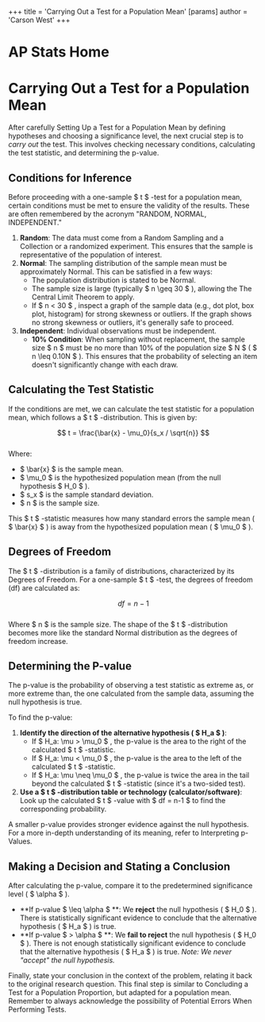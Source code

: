 +++
 title = 'Carrying Out a Test for a Population Mean'
[params]
	author = 'Carson West'
+++
# AP Stats Home
# Carrying Out a Test for a Population Mean

After carefully Setting Up a Test for a Population Mean by defining hypotheses and choosing a significance level, the next crucial step is to *carry out* the test. This involves checking necessary conditions, calculating the test statistic, and determining the p-value.

## Conditions for Inference

Before proceeding with a one-sample  $ t $ -test for a population mean, certain conditions must be met to ensure the validity of the results. These are often remembered by the acronym "RANDOM, NORMAL, INDEPENDENT."

1.  **Random**: The data must come from a Random Sampling and a Collection or a randomized experiment. This ensures that the sample is representative of the population of interest.
2.  **Normal**: The sampling distribution of the sample mean must be approximately Normal. This can be satisfied in a few ways:
    *   The population distribution is stated to be Normal.
    *   The sample size is large (typically  $ n \geq 30 $ ), allowing the The Central Limit Theorem to apply.
    *   If  $ n < 30 $ , inspect a graph of the sample data (e.g., dot plot, box plot, histogram) for strong skewness or outliers. If the graph shows no strong skewness or outliers, it's generally safe to proceed.
3.  **Independent**: Individual observations must be independent.
    *   **10% Condition**: When sampling without replacement, the sample size  $ n $  must be no more than 10% of the population size  $ N $  ( $ n \leq 0.10N $ ). This ensures that the probability of selecting an item doesn't significantly change with each draw.

## Calculating the Test Statistic

If the conditions are met, we can calculate the test statistic for a population mean, which follows a  $ t $ -distribution. This is given by:

 $$  t = \frac{\bar{x} - \mu_0}{s_x / \sqrt{n}}
 $$  
Where:
*    $ \bar{x} $  is the sample mean.
*    $ \mu_0 $  is the hypothesized population mean (from the null hypothesis  $ H_0 $ ).
*    $ s_x $  is the sample standard deviation.
*    $ n $  is the sample size.

This  $ t $ -statistic measures how many standard errors the sample mean ( $ \bar{x} $ ) is away from the hypothesized population mean ( $ \mu_0 $ ).

## Degrees of Freedom

The  $ t $ -distribution is a family of distributions, characterized by its Degrees of Freedom. For a one-sample  $ t $ -test, the degrees of freedom (df) are calculated as:

 $$  df = n - 1
 $$  
Where  $ n $  is the sample size. The shape of the  $ t $ -distribution becomes more like the standard Normal distribution as the degrees of freedom increase.

## Determining the P-value

The p-value is the probability of observing a test statistic as extreme as, or more extreme than, the one calculated from the sample data, assuming the null hypothesis is true.

To find the p-value:
1.  **Identify the direction of the alternative hypothesis ( $ H_a $ )**:
    *   If  $ H_a: \mu > \mu_0 $ , the p-value is the area to the right of the calculated  $ t $ -statistic.
    *   If  $ H_a: \mu < \mu_0 $ , the p-value is the area to the left of the calculated  $ t $ -statistic.
    *   If  $ H_a: \mu \neq \mu_0 $ , the p-value is twice the area in the tail beyond the calculated  $ t $ -statistic (since it's a two-sided test).
2.  **Use a  $ t $ -distribution table or technology (calculator/software)**: Look up the calculated  $ t $ -value with  $ df = n-1 $  to find the corresponding probability.

A smaller p-value provides stronger evidence against the null hypothesis. For a more in-depth understanding of its meaning, refer to Interpreting p-Values.

## Making a Decision and Stating a Conclusion

After calculating the p-value, compare it to the predetermined significance level ( $ \alpha $ ).

*   **If p-value  $ \leq \alpha $ **: We **reject** the null hypothesis ( $ H_0 $ ). There is statistically significant evidence to conclude that the alternative hypothesis ( $ H_a $ ) is true.
*   **If p-value  $ > \alpha $ **: We **fail to reject** the null hypothesis ( $ H_0 $ ). There is not enough statistically significant evidence to conclude that the alternative hypothesis ( $ H_a $ ) is true. *Note: We never "accept" the null hypothesis.*

Finally, state your conclusion in the context of the problem, relating it back to the original research question. This final step is similar to Concluding a Test for a Population Proportion, but adapted for a population mean. Remember to always acknowledge the possibility of Potential Errors When Performing Tests.